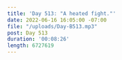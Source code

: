```yaml
---
title: 'Day 513: "A heated fight."'
date: 2022-06-16 16:05:00 -07:00
file: "/uploads/Day-B513.mp3"
post: Day 513
duration: '00:08:26'
length: 6727619
---
```


